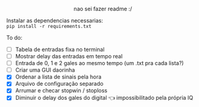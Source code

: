 <p align="center">
   nao sei fazer readme :/
</p>

Instalar as dependencias necessarias: <br />
`pip install -r requirements.txt`

<p align="left">
   To do:
</p>

 - [ ] Tabela de entradas fixa no terminal
 - [ ] Mostrar delay das entradas em tempo real
 - [ ] Entrada de 0, 1 e 2 gales ao mesmo tempo (um .txt pra cada lista?)
 - [ ] Criar uma GUI daorinha
 - [x] Ordenar a lista de sinais pela hora
 - [x] Arquivo de configuração separado
 - [x] Arrumar e checar stopwin / stoploss
 - [x] Diminuir o delay dos gales do digital 👈 impossibilitado pela própria IQ
